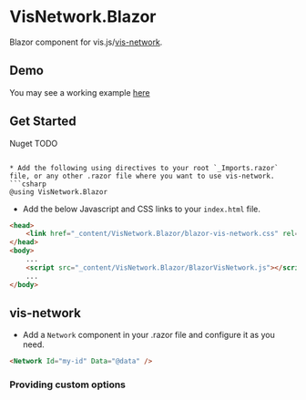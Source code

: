 # VisNetwork.Blazor

Blazor component for vis.js/[vis-network](https://github.com/visjs/vis-network).

## Demo

You may see a working example [here](https://salmon-dune-0701e470f.azurestaticapps.net/)

## Get Started

Nuget TODO
```

* Add the following using directives to your root `_Imports.razor` file, or any other .razor file where you want to use vis-network.
```csharp
@using VisNetwork.Blazor
```

* Add the below Javascript and CSS links to your `index.html` file.
```html
<head>
    <link href="_content/VisNetwork.Blazor/blazor-vis-network.css" rel="stylesheet" />
</head>
<body>
    ...
    <script src="_content/VisNetwork.Blazor/BlazorVisNetwork.js"></script>
    ...
</body>
```

## vis-network

* Add a `Network` component in your .razor file and configure it as you need.
```html
<Network Id="my-id" Data="@data" />
```

### Providing custom options


